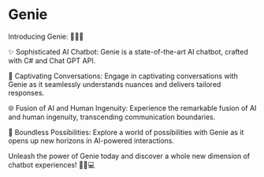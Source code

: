 # Genie

Introducing Genie: 🧞‍♂️🚀

✨ Sophisticated AI Chatbot: Genie is a state-of-the-art AI chatbot, crafted with C# and Chat GPT API.

💬 Captivating Conversations: Engage in captivating conversations with Genie as it seamlessly understands nuances and delivers tailored responses.

🌐 Fusion of AI and Human Ingenuity: Experience the remarkable fusion of AI and human ingenuity, transcending communication boundaries.

🌟 Boundless Possibilities: Explore a world of possibilities with Genie as it opens up new horizons in AI-powered interactions.

Unleash the power of Genie today and discover a whole new dimension of chatbot experiences! 🌈🎉💻
